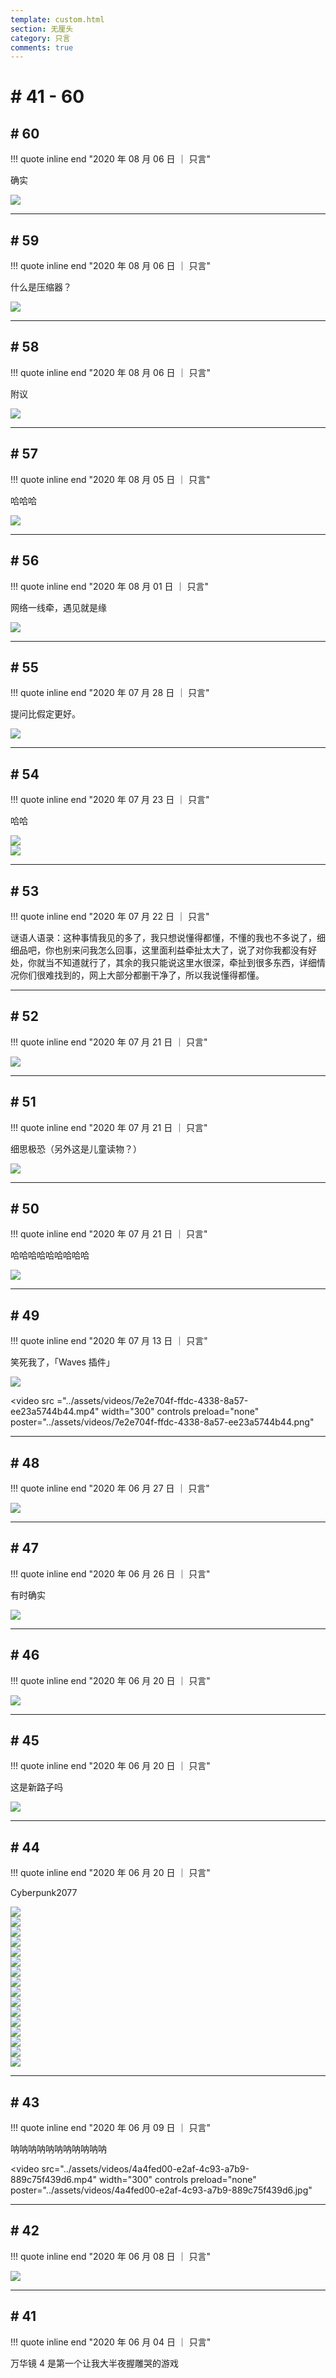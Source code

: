 ```yaml
---
template: custom.html
section: 无厘头
category: 只言
comments: true
---
```


# # 41 - 60

## # 60

!!! quote inline end "2020 年 08 月 06 日 ｜ 只言"

确实

<div class="single-image"><img src="../assets/images/3f102491-5368-47d7-99a0-be64485c1112.jpg"></div>

---

## # 59

!!! quote inline end "2020 年 08 月 06 日 ｜ 只言"

什么是压缩器？

<div class="single-image"><img src="../assets/images/3ec9217b-e586-41a9-9821-a9130c1b9c41.jpg"></div>

---

## # 58

!!! quote inline end "2020 年 08 月 06 日 ｜ 只言"

附议

<div class="single-image"><img src="../assets/images/d4411533-ecef-4706-9297-10795d92df50.jpg"></div>

---

## # 57

!!! quote inline end "2020 年 08 月 05 日 ｜ 只言"

哈哈哈

<div class="single-image"><img src="../assets/images/4250cf4b-40ee-440e-9a21-b0f41ce7e412.jpg"></div>

---

## # 56

!!! quote inline end "2020 年 08 月 01 日 ｜ 只言"

网络一线牵，遇见就是缘

<div class="single-image"><img src="../assets/images/a36db032-9a71-4612-a0a5-ff4c12df2a4c.jpg"></div>

---

## # 55

!!! quote inline end "2020 年 07 月 28 日 ｜ 只言"

提问比假定更好。

<div class="single-image"><img src="../assets/images/c8b6ea79-463a-4bc3-b67f-090e343296e4.jpg"></div>

---

## # 54

!!! quote inline end "2020 年 07 月 23 日 ｜ 只言"

哈哈

<div class="image-grid">
    <div class="image-item"><img src="../assets/images/40304657-d080-4487-b3e2-2692f2642534.jpg"></div>
    <div class="image-item"><img src="../assets/images/0cde375c-81a0-44e4-a14e-5106c42cd939.jpg"></div>
</div>

---

## # 53

!!! quote inline end "2020 年 07 月 22 日 ｜ 只言"

谜语人语录：这种事情我见的多了，我只想说懂得都懂，不懂的我也不多说了，细细品吧，你也别来问我怎么回事，这里面利益牵扯太大了，说了对你我都没有好处，你就当不知道就行了，其余的我只能说这里水很深，牵扯到很多东西，详细情况你们很难找到的，网上大部分都删干净了，所以我说懂得都懂。

---

## # 52

!!! quote inline end "2020 年 07 月 21 日 ｜ 只言"

<div class="single-image"><img src="../assets/images/187bf5fe-5e6d-4272-8456-96ea012c05cc.jpg"></div>

---

## # 51

!!! quote inline end "2020 年 07 月 21 日 ｜ 只言"

细思极恐（另外这是儿童读物？）

<div class="single-image"><img src="../assets/images/58e7c2ad-8f0c-4955-86fa-8973b5e6b447.jpg"></div>

---

## # 50

!!! quote inline end "2020 年 07 月 21 日 ｜ 只言"

哈哈哈哈哈哈哈哈哈

<div class="single-image"><img src="../assets/images/e9a9019a-ab78-4379-a8c9-52f8a3c65344.jpg"></div>

---

## # 49

!!! quote inline end "2020 年 07 月 13 日 ｜ 只言"

笑死我了，「Waves 插件」

<div class="single-image"><img src="../assets/images/aab5cfa1-1b17-41be-aff4-821707d5c8c6.jpg"></div>

<video
    src ="../assets/videos/7e2e704f-ffdc-4338-8a57-ee23a5744b44.mp4"
    width="300"
    controls
    preload="none"
    poster="../assets/videos/7e2e704f-ffdc-4338-8a57-ee23a5744b44.png"
></video>

---

## # 48

!!! quote inline end "2020 年 06 月 27 日 ｜ 只言"

<div class="single-image"><img src="../assets/images/3c1a0bbe-4d0d-4383-ae35-1ac7cd641f49.jpg"></div>

---

## # 47

!!! quote inline end "2020 年 06 月 26 日 ｜ 只言"

有时确实

<div class="single-image"><img src="../assets/images/ebd8b750-6a57-4cf1-854f-ee25291610a0.jpg"></div>

---

## # 46

!!! quote inline end "2020 年 06 月 20 日 ｜ 只言"

<div class="single-image"><img src="../assets/images/312c15e8-fad4-4a06-87d0-17e54d5d8bf1.jpg"></div>

---

## # 45

!!! quote inline end "2020 年 06 月 20 日 ｜ 只言"

这是新路子吗

<div class="single-image"><img src="../assets/images/ec008e90-1845-40a2-a65c-e914398c13e3.jpg"></div>

---

## # 44

!!! quote inline end "2020 年 06 月 20 日 ｜ 只言"

Cyberpunk2077

<div class="image-grid">
    <div class="image-item" loading="lazy"><img src="../assets/images/d390b830-b71a-4170-8b11-9b5669749fd7.jpg"></div>
    <div class="image-item" loading="lazy"><img src="../assets/images/a908ee1a-d83e-44bd-8122-aa5f77b1cc62.jpg"></div>
    <div class="image-item" loading="lazy"><img src="../assets/images/07467fba-c155-4150-9657-0a28d3efa78a.jpg"></div>
    <div class="image-item" loading="lazy"><img src="../assets/images/4140f6ca-8839-47eb-8f30-8c62f4ba32da.jpg"></div>
    <div class="image-item" loading="lazy"><img src="../assets/images/799a4a67-69e4-40ef-9653-0cab66ea778a.jpg"></div>
    <div class="image-item" loading="lazy"><img src="../assets/images/de0b4d98-2093-4a51-a6fb-7d18b0af4065.jpg"></div>
    <div class="image-item" loading="lazy"><img src="../assets/images/83557d18-450e-4bd6-b4b9-387d4cd0af95.jpg"></div>
    <div class="image-item" loading="lazy"><img src="../assets/images/d53d07d4-46bf-47cc-b3b8-bfc3f25f20c8.jpg"></div>
    <div class="image-item" loading="lazy"><img src="../assets/images/d2bd82cc-2fb1-41cc-bc66-8d569a4ffec7.jpg"></div>
    <div class="image-item" loading="lazy"><img src="../assets/images/35f7d77d-54e8-48d8-9624-9fe6502dc534.jpg"></div>
    <div class="image-item" loading="lazy"><img src="../assets/images/134dae49-fd0b-4e9a-84b6-7a310848662f.jpg"></div>
    <div class="image-item" loading="lazy"><img src="../assets/images/4d66a5ab-a187-4142-845c-5126908f02b0.jpg"></div>
    <div class="image-item" loading="lazy"><img src="../assets/images/1ef5279d-5846-4192-9001-bf2ccf821efa.jpg"></div>
    <div class="image-item" loading="lazy"><img src="../assets/images/e5c61e80-5c8d-4edc-a5fe-23fe752072b7.jpg"></div>
    <div class="image-item" loading="lazy"><img src="../assets/images/1d61423a-57ff-4e4c-9a43-ecd05f3143c1.jpg"></div>
    <div class="image-item" loading="lazy"><img src="../assets/images/30524d9d-37e6-431a-b8f6-1103091e7911.jpg"></div>
</div>

---

## # 43

!!! quote inline end "2020 年 06 月 09 日 ｜ 只言"

呐呐呐呐呐呐呐呐呐呐呐

<video
    src="../assets/videos/4a4fed00-e2af-4c93-a7b9-889c75f439d6.mp4"
    width="300"
    controls
    preload="none"
    poster="../assets/videos/4a4fed00-e2af-4c93-a7b9-889c75f439d6.jpg"
></video>

---

## # 42

!!! quote inline end "2020 年 06 月 08 日 ｜ 只言"

<div class="single-image"><img src="../assets/images/369921b4-bd6c-43dc-bba8-cc08b4c58b86.jpg"></div>

---

## # 41

!!! quote inline end "2020 年 06 月 04 日 ｜ 只言"

万华镜 4 是第一个让我大半夜握雕哭的游戏

<br/>
